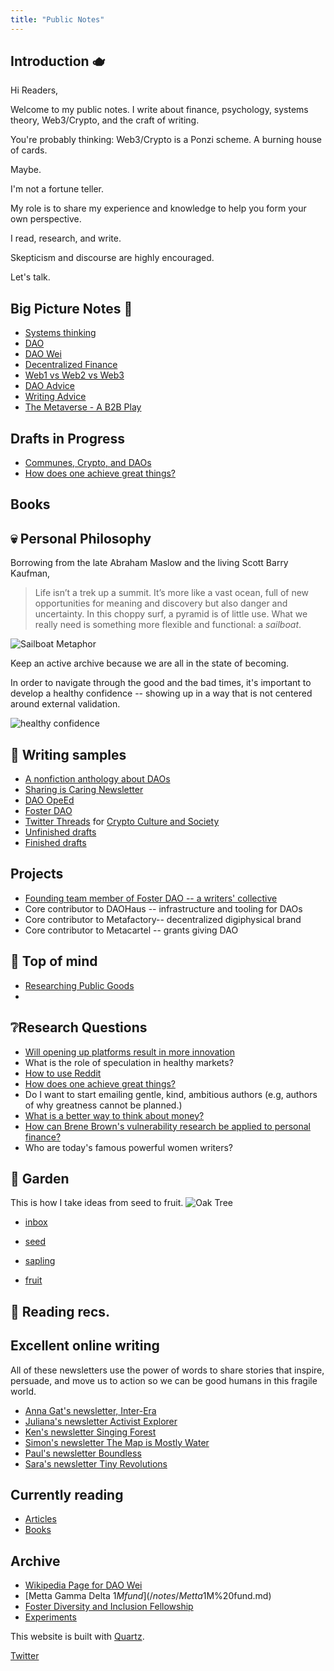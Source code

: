 ```yaml
---
title: "Public Notes"
---
```


## Introduction 🫖
Hi Readers, 

Welcome to my public notes. I write about finance, psychology, systems theory,  Web3/Crypto, and the craft of writing. 

You're probably thinking: Web3/Crypto is a Ponzi scheme. A burning house of cards. 

Maybe. 

I'm not a fortune teller. 

My role is to share my experience and knowledge to help you form your own perspective. 

I read, research, and write. 

Skepticism and discourse are highly encouraged. 

Let's talk. 

## Big Picture Notes 🫶
* [Systems thinking](/notes/Systems%20thinking.md)
* [DAO](/notes/DAO.md)
* [DAO Wei](/notes/DAO%20Wei.md)
* [Decentralized Finance](/notes/Decentralized%20Finance.md)
* [Web1 vs Web2 vs Web3](/notes/Web1%20vs%20Web2%20vs%20Web3.md)
* [DAO Advice](/notes/DAO%20Advice.md) 
* [Writing Advice](/notes/Writing%20Advice.md)
* [The Metaverse - A B2B Play](/notes/The%20Metaverse%20-%20A%20B2B%20Play.md)

## Drafts in Progress
* [Communes, Crypto, and DAOs](/notes/Communes,%20Crypto,%20and%20DAOs.md)
* [How does one achieve great things?](/notes/How%20does%20one%20achieve%20great%20things?.md)

## Books


## 💀 Personal Philosophy 
Borrowing from the late Abraham Maslow and the living Scott Barry Kaufman, 
> Life isn’t a trek up a summit. It’s more like a vast ocean, full of new opportunities for meaning and discovery but also danger and uncertainty. In this choppy surf, a pyramid is of little use. What we really need is something more flexible and functional: a _sailboat_. 

![Sailboat Metaphor](/images/Sailboat%20Metaphor.png) 

Keep an active archive because we are all in the state of becoming. 

In order to navigate through the good and the bad times, it's important to develop a healthy confidence -- showing up in a way that is not centered around external validation.

![healthy confidence](/images/healthy%20confidence.png)

## 📒 Writing samples
* [A nonfiction anthology about DAOs](/notes/YODA.md)
* [Sharing is Caring Newsletter](www.newsletter.rikagoldberg.com)
* [DAO OpeEd](https://beincrypto.com/real-humans-need-to-shape-daos-so-they-dont-become-a-rich-kid-club/)
* [Foster DAO](www.foster.co)
* [Twitter Threads](/ccs) for [Crypto Culture and Society](https://app.station.express/terminal/ccs/initiative-board)
* [Unfinished drafts](/notes/Unfinished%20drafts.md)
* [Finished drafts](/notes/Finished%20drafts.md)

## Projects
* [Founding team member of Foster DAO -- a writers' collective](/notes/Foster%20DAO.md) 
* Core contributor to DAOHaus -- infrastructure and tooling for DAOs
* Core contributor to Metafactory-- decentralized digiphysical brand
* Core contributor to Metacartel -- grants giving DAO

## 🧠 Top of mind
* [Researching Public Goods](/notes/Researching%20Public%20Goods.md)
* 

## ❔Research Questions
- [Will opening up platforms result in more innovation](/notes/Will%20opening%20up%20platforms%20result%20in%20more%20innovation.md)
- What is the role of speculation in healthy markets? 
-  [How to use Reddit](/notes/How%20to%20use%20Reddit.md) 
- [How does one achieve great things?](/notes/How%20does%20one%20achieve%20great%20things?.md)
- Do I want to start emailing gentle, kind, ambitious authors (e.g, authors of why greatness cannot be planned.)
- [What is a better way to think about money?](/notes/What%20is%20a%20better%20way%20to%20think%20about%20money?.md) 
- [How can Brene Brown's vulnerability research be applied to personal finance?](/notes/How%20can%20Brene%20Brown's%20vulnerability%20research%20be%20applied%20to%20personal%20finance?.md)
- Who are today's famous powerful women writers?



## 🌼 Garden
This is how I take ideas from seed to fruit. 
![Oak Tree](/images/Pasted%20image%2020220629121432.png)
* [inbox](/tags/inbox)

* [seed](/tags/seed)

* [sapling](/tags/sapling)

* [fruit](/tags/fruit)

## 📗 Reading recs. 
## Excellent online writing
All of these newsletters use the power of words to share stories that inspire, persuade, and move us to action so we can be good humans in this fragile world.
* [Anna Gat's newsletter, Inter-Era](https://interera.substack.com/?utm_source=%2Factivity&utm_medium=reader2-nav)
* [Juliana's newsletter Activist Explorer](https://julianabarnet.substack.com/?utm_source=homepage_recommendations&utm_campaign=262345)
* [Ken's newsletter Singing Forest](https://singingforest.substack.com/?utm_source=recommendations_page&utm_campaign=262345)
* [Simon's newsletter The Map is Mostly Water](https://simonsarris.substack.com/?utm_source=recommendations_page&utm_campaign=262345)
* [Paul's newsletter Boundless](https://boundless.substack.com/?utm_source=recommendations_page&utm_campaign=262345)
* [Sara's newsletter Tiny Revolutions](https://tinyrevolutions.substack.com/?utm_source=recommendations_page&utm_campaign=262345)
##  Currently reading
* [Articles](/articles)
* [Books](/books)

## Archive
* [Wikipedia Page for DAO Wei](/notes/Wikipedia%20Page%20for%20DAO%20Wei.md)
* [Metta Gamma Delta $1M fund](/notes/Metta%20Gamma%20Delta%20$1M%20fund.md)
* [Foster Diversity and Inclusion Fellowship](/notes/Foster%20Diversity%20and%20Inclusion%20Fellowship.md)
* [Experiments](/notes/Experiments.md)

This website is built with [Quartz](https://quartz.jzhao.xyz/).

[Twitter](https://twitter.com/RikaGoldberg)


